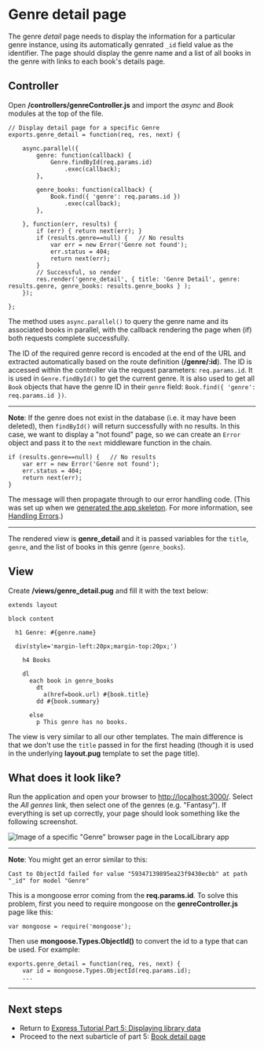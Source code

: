 # Genre detail page

The genre *detail* page needs to display the information for a particular genre instance, using its automatically genrated `_id` field value as the identifier. The page should display the genre name and a list of all books in the genre with links to each book's details page.

## Controller

Open **/controllers/genreController.js** and import the *async* and *Book* modules at the top of the file.
```
// Display detail page for a specific Genre
exports.genre_detail = function(req, res, next) {
    
    async.parallel({
        genre: function(callback) {
            Genre.findById(req.params.id)
                .exec(callback);
        },

        genre_books: function(callback) {
            Book.find({ 'genre': req.params.id })
                .exec(callback);
        },

    }, function(err, results) {
        if (err) { return next(err); }
        if (results.genre==null) {   // No results
            var err = new Error('Genre not found');
            err.status = 404;
            return next(err);
        }
        // Successful, so render
        res.render('genre_detail', { title: 'Genre Detail', genre: results.genre, genre_books: results.genre_books } );
    });
    
};
```
The method uses `async.parallel()` to query the genre name and its associated books in parallel, with the callback rendering the page when (if) both requests complete successfully.

The ID of the required genre record is encoded at the end of the URL and extracted automatically based on the route definition (**/genre/:id**). The ID is accessed within the controller via the request parameters: `req.params.id`. It is used in `Genre.findById()` to get the current genre. It is also used to get all `Book` objects that have the genre ID in their `genre` field: `Book.find({ 'genre': req.params.id })`.

<hr>

**Note**: If the genre does not exist in the database (i.e. it may have been deleted), then `findById()` will return successfully with no results. In this case, we want to display a "not found" page, so we can create an `Error` object and pass it to the `next` middleware function in the chain.
```
if (results.genre==null) {   // No results
    var err = new Error('Genre not found');
    err.status = 404;
    return next(err);
}
```
The message will then propagate through to our error handling code. (This was set up when we [generated the app skeleton](https://github.com/AndrewSRea/My_Learning_Port/tree/main/JavaScript/Server-Side_Website_Programming/Express_Web_Framework/Express_Tutorial_2#appjs). For more information, see [Handling Errors](https://github.com/AndrewSRea/My_Learning_Port/tree/main/JavaScript/Server-Side_Website_Programming/Express_Web_Framework/Express_Node_Intro#handling-errors).)

<hr>

The rendered view is **genre_detail** and it is passed variables for the `title`, `genre`, and the list of books in this genre (`genre_books`).

## View

Create **/views/genre_detail.pug** and fill it with the text below:
```
extends layout 

block content 

  h1 Genre: #{genre.name} 

  div(style='margin-left:20px;margin-top:20px;')

    h4 Books 

    dl 
      each book in genre_books 
        dt 
          a(href=book.url) #{book.title} 
        dd #{book.summary} 

      else 
        p This genre has no books.
```
The view is very similar to all our other templates. The main difference is that we don't use the `title` passed in for the first heading (though it is used in the underlying **layout.pug** template to set the page title).

## What does it look like?

Run the application and open your browser to [http://localhost:3000/](http://localhost:3000/). Select the *All genres* link, then select one of the genres (e.g. "Fantasy"). If everything is set up correctly, your page should look something like the following screenshot.

![Image of a specific "Genre" browser page in the LocalLibrary app](https://developer.mozilla.org/en-US/docs/Learn/Server-side/Express_Nodejs/Displaying_data/Genre_detail_page/locallibary_express_genre_detail.png)

<hr>

**Note**: You might get an error similar to this:
```
Cast to ObjectId failed for value "59347139895ea23f9430ecbb" at path "_id" for model "Genre"
```
This is a mongoose error coming from the **req.params.id**. To solve this problem, first you need to require mongoose on the **genreController.js** page like this:
```
var mongoose = require('mongoose');
```
Then use **mongoose.Types.ObjectId()** to convert the id to a type that can be used. For example:
```
exports.genre_detail = function(req, res, next) {
    var id = mongoose.Types.ObjectId(req.params.id);
    ...
```

<hr>

## Next steps

* Return to [Express Tutorial Part 5: Displaying library data](https://github.com/AndrewSRea/My_Learning_Port/tree/main/JavaScript/Server-Side_Website_Programming/Express_Web_Framework/Express_Tutorial_5#express-tutorial-part-5-displaying-library-data)
* Proceed to the next subarticle of part 5: [Book detail page](https://github.com/AndrewSRea/My_Learning_Port/tree/main/JavaScript/Server-Side_Website_Programming/Express_Web_Framework/Express_Tutorial_5/Subtutorial_5_10#book-detail-page)